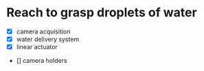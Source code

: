 # Reach to grasp droplets of water

- [x] camera acquisition
- [x] water delivery system
- [x] linear actuator
- [] camera holders

